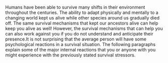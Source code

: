Humans have been able to survive many shifts in their environment throughout the centuries. The ability to adapt physically and mentally to a changing world kept us alive while other species around us gradually died off. The same survival mechanisms that kept our ancestors alive can help keep you alive as well! However, the survival mechanisms that can help you can also work against you if you do not understand and anticipate their presence.It is not surprising that the average person will have some psychological reactions in a survival situation. The following paragraphs explain some of the major internal reactions that you or anyone with you might experience with the previously stated survival stressors.